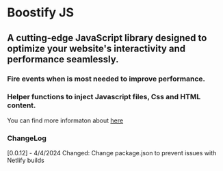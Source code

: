 # Boostify JS

## A cutting-edge JavaScript library designed to optimize your website's interactivity and performance seamlessly.

### Fire events when is most needed to improve performance. 
### Helper functions to inject Javascript files, Css and HTML content.

You can find more informaton about [here](https://boostifyjs.com/) 


### ChangeLog

[0.0.12] - 4/4/2024
Changed:
Change package.json to prevent issues with Netlify builds